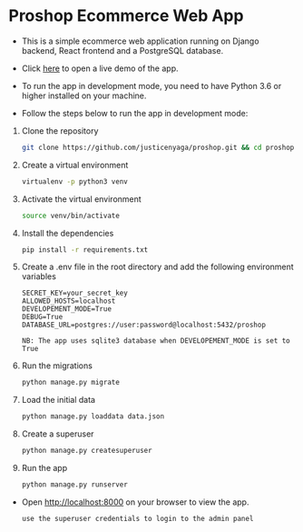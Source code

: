 # Proshop Ecommerce Web App

- This is a simple ecommerce web application running on Django backend, React frontend and a PostgreSQL database.

- Click [here](https://pro-eshop.herokuapp.com) to open a live demo of the app.

- To run the app in development mode, you need to have Python 3.6 or higher installed on your machine.

- Follow the steps below to run the app in development mode:

1. Clone the repository

   ```bash
   git clone https://github.com/justicenyaga/proshop.git && cd proshop
   ```

2. Create a virtual environment

   ```bash
   virtualenv -p python3 venv
   ```

3. Activate the virtual environment

   ```bash
   source venv/bin/activate
   ```

4. Install the dependencies

   ```bash
   pip install -r requirements.txt
   ```

5. Create a .env file in the root directory and add the following environment variables

   ```
   SECRET_KEY=your_secret_key
   ALLOWED_HOSTS=localhost
   DEVELOPEMENT_MODE=True
   DEBUG=True
   DATABASE_URL=postgres://user:password@localhost:5432/proshop
   ```

   ```
   NB: The app uses sqlite3 database when DEVELOPEMENT_MODE is set to True
   ```

6. Run the migrations

   ```bash
   python manage.py migrate
   ```

7. Load the initial data

   ```bash
   python manage.py loaddata data.json
   ```

8. Create a superuser

   ```bash
   python manage.py createsuperuser
   ```

9. Run the app

   ```bash
   python manage.py runserver
   ```

- Open [http://localhost:8000](http://localhost:8000) on your browser to view the app.

  ```
  use the superuser credentials to login to the admin panel
  ```
